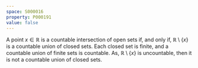 ```yaml
---
space: S000016
property: P000191
value: false
---
```


A point $x \in \mathbb{R}$ is a countable intersection of open sets if, and only if, $\mathbb{R} \setminus \{x\}$ is a countable union of closed sets. Each closed set is finite, and a countable union of finite sets is countable. As, $\mathbb{R} \setminus \{x\}$ is uncountable, then it is not a countable union of closed sets.
